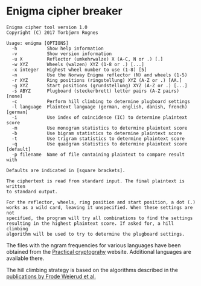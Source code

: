 # Enigma cipher breaker

```
Enigma cipher tool version 1.0
Copyright (C) 2017 Torbjørn Rognes

Usage: enigma [OPTIONS]
  -h           Show help information
  -v           Show version information
  -u X         Reflector (umkehrwalze) X (A-C, N or .) [.]
  -w XYZ       Wheels (walzen) XYZ (1-8 or .) [...]
  -x integer   Highest wheel number to use (1-8) [5]
  -n           Use the Norway Enigma reflector (N) and wheels (1-5)
  -r XYZ       Ring positions (ringstellung) XYZ (A-Z or .) [AA.]
  -g XYZ       Start positions (grundstellung) XYZ (A-Z or .) [...]
  -s ABYZ      Plugboard (steckerbrett) letter pairs (A-Z pairs) [none]
  -c           Perform hill climbing to determine plugboard settings
  -l language  Plaintext language (german, english, danish, french) [german]
  -i           Use index of coincidence (IC) to determine plaintext score
  -m           Use monogram statistics to determine plaintext score
  -b           Use bigram statistics to determine plaintext score
  -t           Use trigram statistics to determine plaintext score
  -q           Use quadgram statistics to determine plaintext score [default]
  -p filename  Name of file containing plaintext to compare result with

Defaults are indicated in [square brackets].

The ciphertext is read from standard input. The final plaintext is written
to standard output.

For the reflector, wheels, ring position and start position, a dot (.)
works as a wild card, leaving it unspecified. When these settings are not
specified, the program will try all combinations to find the settings
resulting in the highest plaintext score. If asked for, a hill climbing
algorithm will be used to try to determine the plugboard settings.
```

The files with the ngram frequencies for various languages have been obtained from the
[Practical cryptograhy](http://practicalcryptography.com/cryptanalysis/letter-frequencies-various-languages/)
website. Additional languages are available there.

The hill climbing strategy is based on the algorithms described in the
[publications by Frode Weierud et al.](http://cryptocellar.org/Enigma/)
